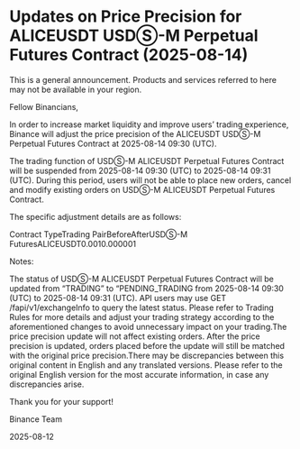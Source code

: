 # Updates on Price Precision for ALICEUSDT USDⓈ-M Perpetual Futures Contract (2025-08-14)

This is a general announcement. Products and services referred to here may not be available in your region.

Fellow Binancians,

In order to increase market liquidity and improve users’ trading experience, Binance will adjust the price precision of the ALICEUSDT USDⓈ-M Perpetual Futures Contract at 2025-08-14 09:30 (UTC).

The trading function of USDⓈ-M ALICEUSDT Perpetual Futures Contract will be suspended from 2025-08-14 09:30 (UTC) to 2025-08-14 09:31 (UTC). During this period, users will not be able to place new orders, cancel and modify existing orders on USDⓈ-M ALICEUSDT Perpetual Futures Contract.

The specific adjustment details are as follows:

Contract TypeTrading PairBeforeAfterUSDⓈ-M FuturesALICEUSDT0.0010.000001

Notes:

The status of USDⓈ-M ALICEUSDT Perpetual Futures Contract will be updated from “TRADING” to “PENDING_TRADING from 2025-08-14 09:30 (UTC) to 2025-08-14 09:31 (UTC). API users may use GET /fapi/v1/exchangeInfo to query the latest status. Please refer to Trading Rules for more details and adjust your trading strategy according to the aforementioned changes to avoid unnecessary impact on your trading.The price precision update will not affect existing orders. After the price precision is updated, orders placed before the update will still be matched with the original price precision.There may be discrepancies between this original content in English and any translated versions. Please refer to the original English version for the most accurate information, in case any discrepancies arise.

Thank you for your support!

Binance Team

2025-08-12